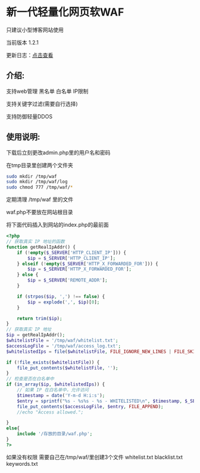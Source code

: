 <h1>新一代轻量化网页软WAF</h1>

只建议小型博客网站使用 

当前版本 1.2.1

更新日志：<a href="https://xn--ivr.net/index.php/archives/waf.html" rel="nofollow">点击查看</a>

<h2>介绍:</h2>

支持web管理 黑名单 白名单 IP限制 

支持关键字过滤(需要自行选择)

支持防御轻量DDOS

<h2>使用说明:</h2>

下载后立刻更改admin.php里的用户名和密码

在tmp目录里创建两个文件夹

```sh
sudo mkdir /tmp/waf
sudo mkdir /tmp/waf/log
sudo chmod 777 /tmp/waf/*
```

定期清理 /tmp/waf 里的文件

waf.php不要放在网站根目录

将下面代码插入到网站的index.php的最前面


```php
<?php
// 获取真实 IP 地址的函数
function getRealIpAddr() {
    if (!empty($_SERVER['HTTP_CLIENT_IP'])) {
        $ip = $_SERVER['HTTP_CLIENT_IP'];
    } elseif (!empty($_SERVER['HTTP_X_FORWARDED_FOR'])) {
        $ip = $_SERVER['HTTP_X_FORWARDED_FOR'];
    } else {
        $ip = $_SERVER['REMOTE_ADDR'];
    }

    if (strpos($ip, ',') !== false) {
        $ip = explode(',', $ip)[0];
    }

    return trim($ip);
}
// 获取真实 IP 地址
$ip = getRealIpAddr();
$whitelistFile = '/tmp/waf/whitelist.txt';
$accessLogFile = '/tmp/waf/access_log.txt';
$whitelistedIps = file($whitelistFile, FILE_IGNORE_NEW_LINES | FILE_SKIP_EMPTY_LINES);

if (!file_exists($whitelistFile)) {
    file_put_contents($whitelistFile, '');
}
// 检查是否在白名单中
if (in_array($ip, $whitelistedIps)) {
    // 如果 IP 在白名单中，允许访问
    $timestamp = date('Y-m-d H:i:s');
    $entry = sprintf("%s - %s%s - %s - WHITELISTED\n", $timestamp, $_SERVER['REQUEST_SCHEME'] . '://' . $_SERVER['HTTP_HOST'], $_SERVER['REQUEST_URI'], $ip);
    file_put_contents($accessLogFile, $entry, FILE_APPEND);
    //echo "Access allowed.";

}
else{
    include '/存放的目录/waf.php'; 
}
?>
```

如果没有权限
需要自己在/tmp/waf/里创建3个文件 whitelist.txt blacklist.txt keywords.txt